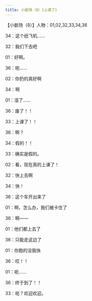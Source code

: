 ```yaml
---
title: 小剧场（8）《上课了》
---
```


【小剧场（8）】人物：01,02,32,33,34,36

34：这个纸飞机……

32：我们下去吧

01：好啊。

36：呃……

02：你扔的真好啊

34：啊

01：湿了……

36：废了！！

33：上课了！！

36：啊？

34：假的！！

33：确实是假的。

02：看，现在真的上课了！

32：快上去啊

34：快！

36：这个车开出来了

01：啊，怎么办，我们被卡住了

36：啊——

01：他们都上去了

36：只能走这边了

01：你跑的没我快

36：哎！！

01：呃……

36：终于到了！！

33：呃？欢迎欢迎。
